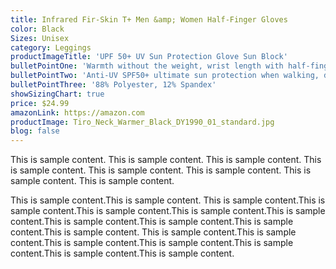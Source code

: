 ```yaml
---
title: Infrared Fir-Skin T+ Men &amp; Women Half-Finger Gloves
color: Black
Sizes: Unisex
category: Leggings
productImageTitle: 'UPF 50+ UV Sun Protection Glove Sun Block'
bulletPointOne: 'Warmth without the weight, wrist length with half-finger coverage'
bulletPointTwo: 'Anti-UV SPF50+ ultimate sun protection when walking, driving, outdoors'
bulletPointThree: '88% Polyester, 12% Spandex'
showSizingChart: true
price: $24.99
amazonLink: https://amazon.com
productImage: Tiro_Neck_Warmer_Black_DY1990_01_standard.jpg
blog: false
---
```


This is sample content. This is sample content. This is sample content. This is sample content. This is sample content. This is sample content.
This is sample content.
This is sample content.

This is sample content.This is sample content.
This is sample content.This is sample content.This is sample content.This is sample content.This is sample content.This is sample content.This is sample content.This is sample content.This is sample content.
This is sample content.This is sample content.This is sample content.This is sample content.This is sample content.This is sample content.This is sample content.
